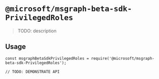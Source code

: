 # `@microsoft/msgraph-beta-sdk-PrivilegedRoles`

> TODO: description

## Usage

```
const msgraphBetaSdkPrivilegedRoles = require('@microsoft/msgraph-beta-sdk-PrivilegedRoles');

// TODO: DEMONSTRATE API
```
